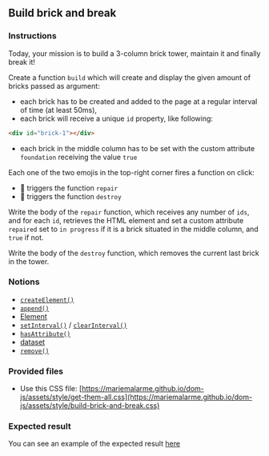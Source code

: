## Build brick and break

### Instructions

Today, your mission is to build a 3-column brick tower, maintain it and finally break it!

Create a function `build` which will create and display the given amount of bricks passed as argument:

- each brick has to be created and added to the page at a regular interval of time (at least 50ms),
- each brick will receive a unique `id` property, like following:

```html
<div id="brick-1"></div>
```

- each brick in the middle column has to be set with the custom attribute `foundation` receiving the value `true`

Each one of the two emojis in the top-right corner fires a function on click:

- 🔨 triggers the function `repair`
- 🧨 triggers the function `destroy`

Write the body of the `repair` function, which receives any number of `ids`, and for each `id`, retrieves the HTML element and set a custom attribute `repaired` set to `in progress` if it is a brick situated in the middle column, and `true` if not.

Write the body of the `destroy` function, which removes the current last brick in the tower.

### Notions

- [`createElement()`](https://developer.mozilla.org/en-US/docs/Web/API/Document/createElement)
- [`append()`](https://developer.mozilla.org/fr/docs/Web/API/ParentNode/append)
- [Element](https://developer.mozilla.org/en-US/docs/Web/API/Element)
- [`setInterval()`](https://developer.mozilla.org/en-US/docs/Web/API/WindowOrWorkerGlobalScope/setInterval) / [`clearInterval()`](https://developer.mozilla.org/en-US/docs/Web/API/WindowOrWorkerGlobalScope/clearInterval)
- [`hasAttribute()`](https://developer.mozilla.org/en-US/docs/Web/API/Element/hasAttribute)
- [dataset](https://developer.mozilla.org/en-US/docs/Web/API/HTMLOrForeignElement/dataset)
- [`remove()`](https://developer.mozilla.org/en-US/docs/Web/API/ChildNode/remove)

### Provided files

- Use this CSS file: [https://mariemalarme.github.io/dom-js/assets/style/get-them-all.css](https://mariemalarme.github.io/dom-js/assets/style/build-brick-and-break.css)

### Expected result

You can see an example of the expected result [here](https://youtu.be/OjSP_7u9CZ4)
